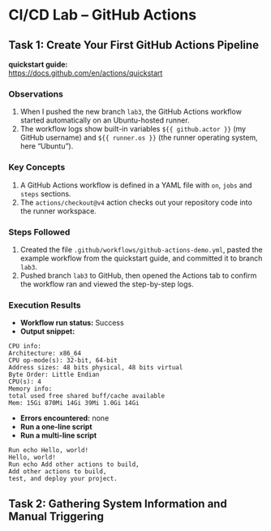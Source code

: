 # CI/CD Lab – GitHub Actions

## Task 1: Create Your First GitHub Actions Pipeline

**quickstart guide:**  
https://docs.github.com/en/actions/quickstart

### Observations
1. When I pushed the new branch `lab3`, the GitHub Actions workflow started automatically on an Ubuntu-hosted runner.
2. The workflow logs show built-in variables `${{ github.actor }}` (my GitHub username) and `${{ runner.os }}` (the runner operating system, here “Ubuntu”).

### Key Concepts
1. A GitHub Actions workflow is defined in a YAML file with `on`, `jobs` and `steps` sections.
2. The `actions/checkout@v4` action checks out your repository code into the runner workspace.

### Steps Followed
1. Created the file `.github/workflows/github-actions-demo.yml`, pasted the example workflow from the quickstart guide, and committed it to branch `lab3`.
2. Pushed branch `lab3` to GitHub, then opened the Actions tab to confirm the workflow ran and viewed the step-by-step logs.

<!-- Triggering CI/CD workflow for Task 1 -->

### Execution Results
- **Workflow run status:** Success  
- **Output snippet:**  
``` Operating System: Linux pkrvmxyh4eaekms 6.11.0-1015-azure #15~24.04.1-Ubuntu SMP Thu May 1 02:52:08 UTC 2025 x86_64 x86_64 x86_64 GNU/Linux
CPU info:
Architecture: x86_64
CPU op-mode(s): 32-bit, 64-bit
Address sizes: 48 bits physical, 48 bits virtual
Byte Order: Little Endian
CPU(s): 4
Memory info:
total used free shared buff/cache available
Mem: 15Gi 870Mi 14Gi 39Mi 1.0Gi 14Gi
```
- **Errors encountered:** none
- **Run a one-line script**
- **Run a multi-line script**
```
Run echo Hello, world!
Hello, world!
Run echo Add other actions to build,
Add other actions to build,
test, and deploy your project.
```

## Task 2: Gathering System Information and Manual Triggering


